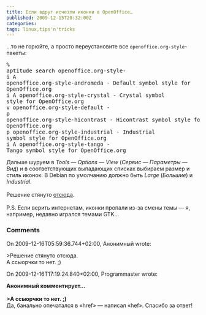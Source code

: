 ```yaml
---
title: Если вдруг исчезли иконки в OpenOffice…
published: 2009-12-15T20:32:00Z
categories: 
tags: linux,tips'n'tricks
---
```


…то не горюйте, а просто переустановите все <code>openoffice.org-style</code>-пакеты:<a name='more'></a><br /><pre class="code">% aptitude search openoffice.org-style-<br />i A openoffice.org-style-andromeda       - Default symbol style for OpenOffice.org<br />i A openoffice.org-style-crystal         - Crystal symbol style for OpenOffice.org<br />v   openoffice.org-style-default         -<br />p   openoffice.org-style-hicontrast      - Hicontrast symbol style for OpenOffice.org<br />p   openoffice.org-style-industrial      - Industrial symbol style for OpenOffice.org<br />i A openoffice.org-style-tango           - Tango symbol style for OpenOffice.org</pre>Дальше шуруем в <i>Tools — Options — View</i> (<i>Сервис — Параметры — Вид</i>) и в соответствующих выпадающих списках выбираем размер и стиль иконок. В Debian по умолчанию должно быть <i>Large</i> (<i>Большие</i>) и <i>Industrial</i>.<br /><br />Решение стянуто <a href="http://ubuntuforums.org/showthread.php?t=528369">отсюда</a>.<br /><br />P.S. Если верить интернетам, иконки пропали из-за смены темы — я, например, недавно игрался темами GTK…

<h3 id='hakyll-convert-comments-title'>Comments</h3>
<div class='hakyll-convert-comment'>
<p class='hakyll-convert-comment-date'>On 2009-12-16T05:59:36.744+02:00, Анонимный wrote:</p>
<p class='hakyll-convert-comment-body'>
&gt;Решение стянуто отсюда.<br />А ссыорчки то нет. ;)
</p>
</div>

<div class='hakyll-convert-comment'>
<p class='hakyll-convert-comment-date'>On 2009-12-16T17:19:24.840+02:00, Programmaster wrote:</p>
<p class='hakyll-convert-comment-body'>
<b>Анонимный комментирует... <br /><br />&gt;А ссыорчки то нет. ;)</b><br />Да, банально опечатался в «href» — написал «hef». Спасибо за ответ!
</p>
</div>



